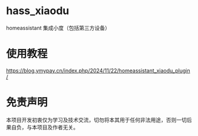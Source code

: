 # hass_xiaodu
homeassistant 集成小度（包括第三方设备）

# 使用教程
https://blog.ymypay.cn/index.php/2024/11/22/homeassistant_xiaodu_plugin/
# 免责声明
本项目开发初衷仅为学习及技术交流，切勿将本其用于任何非法用途，否则一切后果自负，与本项目及作者无关。